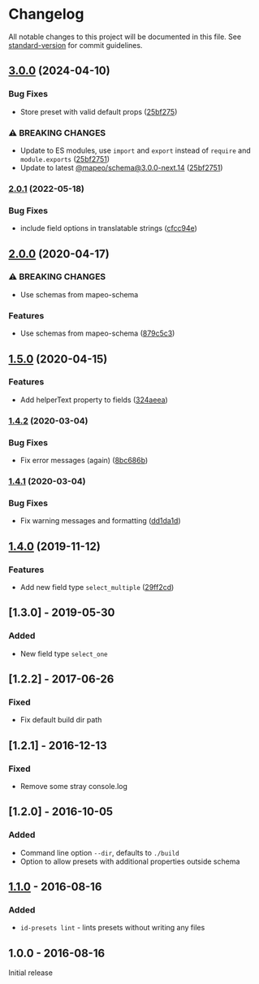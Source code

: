 # Changelog

All notable changes to this project will be documented in this file. See [standard-version](https://github.com/conventional-changelog/standard-version) for commit guidelines.

## [3.0.0](https://github.com/digidem/id-presets-builder/compare/v2.0.1...v3.0.0) (2024-04-10)


### Bug Fixes

* Store preset with valid default props ([25bf275](https://github.com/digidem/id-presets-builder/commit/25bf2751f669c5c94ee4ab2177ac19e783f1e214))

### ⚠ BREAKING CHANGES

* Update to ES modules, use `import` and `export` instead of `require` and `module.exports` ([25bf2751](https://github.com/digidem/id-presets-builder/commit/25bf2751f669c5c94ee4ab2177ac19e783f1e214))
* Update to latest [@mapeo/schema@3.0.0-next.14](https://github.com/digidem/mapeo-schema) ([25bf2751](https://github.com/digidem/id-presets-builder/commit/25bf2751f669c5c94ee4ab2177ac19e783f1e214))

### [2.0.1](https://github.com/digidem/id-presets-builder/compare/v2.0.0...v2.0.1) (2022-05-18)


### Bug Fixes

* include field options in translatable strings ([cfcc94e](https://github.com/digidem/id-presets-builder/commit/cfcc94e809c6b16ff069c3cda1288ffd22e0a95e))

## [2.0.0](https://github.com/digidem/id-presets-builder/compare/v1.5.0...v2.0.0) (2020-04-17)


### ⚠ BREAKING CHANGES

* Use schemas from mapeo-schema

### Features

* Use schemas from mapeo-schema ([879c5c3](https://github.com/digidem/id-presets-builder/commit/879c5c34410e914ce9a61a972ff980b84874493f))

## [1.5.0](https://github.com/digidem/id-presets-builder/compare/v1.4.2...v1.5.0) (2020-04-15)


### Features

* Add helperText property to fields ([324aeea](https://github.com/digidem/id-presets-builder/commit/324aeeaee2cc473eba5e1078e5a56dd84a76a491))

### [1.4.2](https://github.com/digidem/id-presets-builder/compare/v1.4.1...v1.4.2) (2020-03-04)


### Bug Fixes

* Fix error messages (again) ([8bc686b](https://github.com/digidem/id-presets-builder/commit/8bc686b6866cc29e550ae1de93e96c3542263ad6))

### [1.4.1](https://github.com/digidem/id-presets-builder/compare/v1.4.0...v1.4.1) (2020-03-04)


### Bug Fixes

* Fix warning messages and formatting ([dd1da1d](https://github.com/digidem/id-presets-builder/commit/dd1da1d0d37ff25b04780f38cb461138d306654b))

## [1.4.0](https://github.com/digidem/id-presets-builder/compare/v1.3.0...v1.4.0) (2019-11-12)


### Features

* Add new field type `select_multiple` ([29ff2cd](https://github.com/digidem/id-presets-builder/commit/29ff2cde6c33af1c6cf03a837b5e0fc5c3b670a5))

## [1.3.0] - 2019-05-30
### Added
- New field type `select_one`

## [1.2.2] - 2017-06-26
### Fixed
- Fix default build dir path

## [1.2.1] - 2016-12-13
### Fixed
- Remove some stray console.log

## [1.2.0] - 2016-10-05
### Added
- Command line option `--dir`, defaults to `./build`
- Option to allow presets with additional properties outside schema

## [1.1.0] - 2016-08-16
### Added
- `id-presets lint` - lints presets without writing any files

## 1.0.0 - 2016-08-16

Initial release

[1.1.0]: https://github.com/digidem/id-presets-builder/compare/v1.0.0...v1.1.0
